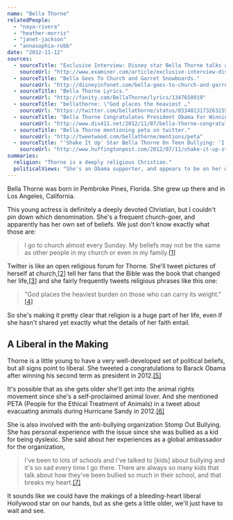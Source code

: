 ```yaml
---
name: "Bella Thorne"
relatedPeople:
  - "naya-rivera"
  - "heather-morris"
  - "janet-jackson"
  - "annasophia-robb"
date: "2012-11-12"
sources:
  - sourceTitle: "Exclusive Interview: Disney star Bella Thorne talks about being the new Teenie on Big Love."
    sourceUrl: "http://www.examiner.com/article/exclusive-interview-disney-star-bella-thorne-talks-about-being-the-new-teenie-on-big-love"
  - sourceTitle: "Bella Goes To Church and Garret Snowboards."
    sourceUrl: "http://disneyinfonet.com/bella-goes-to-church-and-garret-snowboards-bellathorne-gbackstrom/"
  - sourceTitle: "Bella Thorne Lyrics."
    sourceUrl: "http://fanity.com/BellaThorne/lyrics/1347650919"
  - sourceTitle: "bellathorne: \"God places the heaviest …"
    sourceUrl: "https://twitter.com/bellathorne/status/85340131732631552"
  - sourceTitle: "Bella Thorne Congratulates President Obama For Winning The Election November 6, 2012."
    sourceUrl: "http://www.dis411.net/2012/11/07/bella-thorne-congratulates-president-obama-for-winning-the-election-november-6-2012/"
  - sourceTitle: "Bella Thorne mentioning peta on twitter."
    sourceUrl: "http://tweetwood.com/bellathorne/mentions/peta"
  - sourceTitle: "'Shake It Up' Star Bella Thorne On Teen Bullying: 'I Know How Much It Sucks.'"
    sourceUrl: "http://www.huffingtonpost.com/2012/07/11/shake-it-up-star-bella-thorne-bullying_n_1653071.html"
summaries:
  religion: "Thorne is a deeply religious Christian."
  politicalViews: "She's an Obama supporter, and appears to be on her way towards Hollywood liberal."
---
```


Bella Thorne was born in Pembroke Pines, Florida. She grew up there and in Los Angeles, California.

This young actress is definitely a deeply devoted Christian, but I couldn't pin down which denomination. She's a frequent church-goer, and apparently has her own set of beliefs. We just don't know exactly what those are:

>I go to church almost every Sunday. My beliefs may not be the same as other people in my church or even in my family.<a class="source-citation" href="#http%3A%2F%2Fwww.examiner.com%2Farticle%2Fexclusive-interview-disney-star-bella-thorne-talks-about-being-the-new-teenie-on-big-love" title="Exclusive Interview: Disney star Bella Thorne talks about being the new Teenie on Big Love.">[1]</a>

Twitter is like an open religious forum for Thorne. She'll tweet pictures of herself at church,<a class="source-citation" href="#http%3A%2F%2Fdisneyinfonet.com%2Fbella-goes-to-church-and-garret-snowboards-bellathorne-gbackstrom%2F" title="Bella Goes To Church and Garret Snowboards.">[2]</a> tell her fans that the Bible was the book that changed her life,<a class="source-citation" href="#http%3A%2F%2Ffanity.com%2FBellaThorne%2Flyrics%2F1347650919" title="Bella Thorne Lyrics.">[3]</a> and she fairly frequently tweets religious phrases like this one:

>"God places the heaviest burden on those who can carry its weight."<a class="source-citation" href="#https%3A%2F%2Ftwitter.com%2Fbellathorne%2Fstatus%2F85340131732631552" title="bellathorne: &quot;God places the heaviest …">[4]</a>

So she's making it pretty clear that religion is a huge part of her life, even if she hasn't shared yet exactly what the details of her faith entail.


## A Liberal in the Making

Thorne is a little young to have a very well-developed set of political beliefs, but all signs point to liberal. She tweeted a congratulations to Barack Obama after winning his second term as president in 2012.<a class="source-citation" href="#http%3A%2F%2Fwww.dis411.net%2F2012%2F11%2F07%2Fbella-thorne-congratulates-president-obama-for-winning-the-election-november-6-2012%2F" title="Bella Thorne Congratulates President Obama For Winning The Election November 6, 2012.">[5]</a>

It's possible that as she gets older she'll get into the animal rights movement since she's a self-proclaimed animal lover. And she mentioned PETA (People for the Ethical Treatment of Animals) in a tweet about evacuating animals during Hurricane Sandy in 2012.<a class="source-citation" href="#http%3A%2F%2Ftweetwood.com%2Fbellathorne%2Fmentions%2Fpeta" title="Bella Thorne mentioning peta on twitter.">[6]</a>

She is also involved with the anti-bullying organization Stomp Out Bullying. She has personal experience with the issue since she was bullied as a kid for being dyslexic. She said about her experiences as a global ambassador for the organization,

>I've been to lots of schools and I've talked to [kids] about bullying and it's so sad every time I go there. There are always so many kids that talk about how they've been bullied so much in their school, and that breaks my heart.<a class="source-citation" href="#http%3A%2F%2Fwww.huffingtonpost.com%2F2012%2F07%2F11%2Fshake-it-up-star-bella-thorne-bullying_n_1653071.html" title="&apos;Shake It Up&apos; Star Bella Thorne On Teen Bullying: &apos;I Know How Much It Sucks.&apos;">[7]</a>

It sounds like we could have the makings of a bleeding-heart liberal Hollywood star on our hands, but as she gets a little older, we'll just have to wait and see.